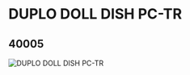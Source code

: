 # DUPLO DOLL DISH  PC-TR
## 40005
![DUPLO DOLL DISH  PC-TR](https://lc-www-live-s.legocdn.com/media/bricks/5/2/4143434.jpg)